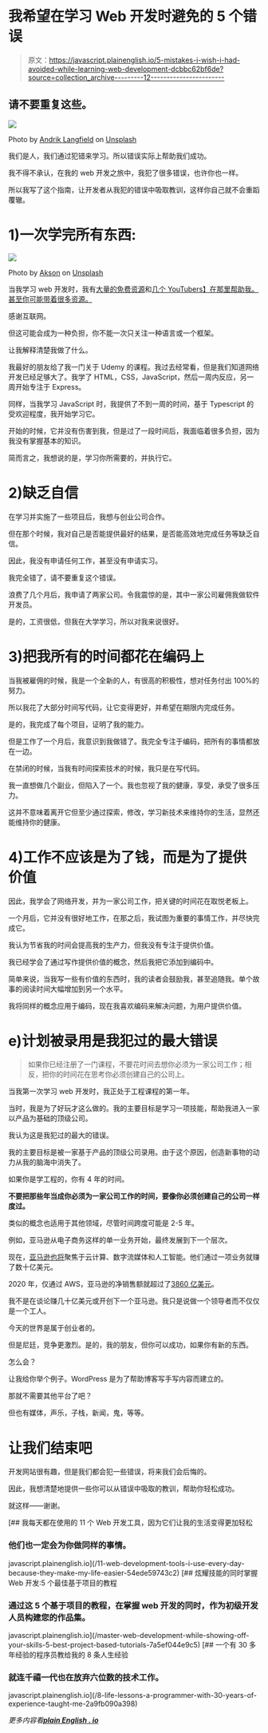 # 我希望在学习 Web 开发时避免的 5 个错误

> 原文：<https://javascript.plainenglish.io/5-mistakes-i-wish-i-had-avoided-while-learning-web-development-dcbbc62bf6de?source=collection_archive---------12----------------------->

## 请不要重复这些。

![](img/7dc1c43f2d2c7ccfaa1348bcfc15e29f.png)

Photo by [Andrik Langfield](https://unsplash.com/@andriklangfield?utm_source=medium&utm_medium=referral) on [Unsplash](https://unsplash.com?utm_source=medium&utm_medium=referral)

我们是人，我们通过犯错来学习。所以错误实际上帮助我们成功。

我不得不承认，在我的 web 开发之旅中，我犯了很多错误，也许你也一样。

所以我写了这个指南，让开发者从我犯的错误中吸取教训，这样你自己就不会重蹈覆辙。

# **1)一次学完所有东西:**

![](img/41c20a389310e6b2061ae28b82dd58c5.png)

Photo by [Akson](https://unsplash.com/@akson?utm_source=medium&utm_medium=referral) on [Unsplash](https://unsplash.com?utm_source=medium&utm_medium=referral)

当我学习 web 开发时，我有[大量的免费资源](/80-free-resources-for-web-designers-and-web-developers-in-2021-f400be2875ea)和[几个 YouTubers】在那里帮助我。甚至你可能带着很多资源。](https://medium.com/code-blog/top-12-youtube-channels-every-web-developer-should-follow-4b5a4f6ee1e4)

感谢互联网。

但这可能会成为一种负担，你不能一次只关注一种语言或一个框架。

让我解释清楚我做了什么。

我最好的朋友给了我一门关于 Udemy 的课程。我过去经常看，但是我们知道网络开发已经足够大了。我学了 HTML，CSS，JavaScript，然后一周内反应，另一周开始专注于 Express。

同样，当我学习 JavaScript 时，我提供了不到一周的时间，基于 Typescript 的受欢迎程度，我开始学习它。

开始的时候，它并没有伤害到我，但是过了一段时间后，我面临着很多负担，因为我没有掌握基本的知识。

简而言之，我想说的是，学习你所需要的，并执行它。

# 2)缺乏自信

在学习并实施了一些项目后，我想与创业公司合作。

但在那个时候，我对自己是否能提供最好的结果，是否能高效地完成任务等缺乏自信。

因此，我没有申请任何工作，甚至没有申请实习。

我完全错了，请不要重复这个错误。

浪费了几个月后，我申请了两家公司。令我震惊的是，其中一家公司雇佣我做软件开发员。

是的，工资很低，但我在大学学习，所以对我来说很好。

# 3)把我所有的时间都花在编码上

当我被雇佣的时候，我是一个全新的人，有很高的积极性，想对任务付出 100%的努力。

所以我花了大部分时间写代码，让它变得更好，并希望在期限内完成任务。

是的，我完成了每个项目，证明了我的能力。

但是工作了一个月后，我意识到我做错了。我完全专注于编码，把所有的事情都放在一边。

在禁闭的时候，当我有时间探索技术的时候，我只是在写代码。

我一直想做几个副业，但陷入了一个。我也忽视了我的健康，享受，承受了很多压力。

这并不意味着离开它但至少通过探索，修改，学习新技术来维持你的生活，显然还能维持你的健康。

# 4)工作不应该是为了钱，而是为了提供价值

因此，我学会了网络开发，并为一家公司工作，把关键的时间花在取悦老板上。

一个月后，它并没有很好地工作，在那之后，我试图为重要的事情工作，并尽快完成它。

我认为节省我的时间会提高我的生产力，但我没有专注于提供价值。

我已经学会了通过写作提供价值的概念，然后我把它添加到编码中。

简单来说，当我写一些有价值的东西时，我的读者会鼓励我，甚至追随我。单个故事的阅读时间大幅增加到另一个水平。

我将同样的概念应用于编码，现在我喜欢编码来解决问题，为用户提供价值。

# e)计划被录用是我犯过的最大错误

> 如果你已经注册了一门课程，不要花时间去想你必须为一家公司工作；相反，把你的时间花在思考你必须创建自己的公司上。

当我第一次学习 web 开发时，我正处于工程课程的第一年。

当时，我是为了好玩才这么做的。我的主要目标是学习一项技能，帮助我进入一家以产品为基础的顶级公司。

我认为这是我犯过的最大的错误。

我的主要目标是被一家基于产品的顶级公司录用。由于这个原因，创造新事物的动力从我的脑海中消失了。

如果你是学工程的，你有 4 年的时间。

**不要把那些年当成你必须为一家公司工作的时间，要像你必须创建自己的公司一样度过。**

类似的概念也适用于其他领域，尽管时间跨度可能是 2-5 年。

例如，亚马逊从电子商务这样的单一业务开始，最终发展到下一个层次。

现在，[亚马逊也将](https://en.wikipedia.org/wiki/Amazon_(company))聚焦于云计算、数字流媒体和人工智能。他们通过一项业务就赚了数十亿美元。

2020 年，仅通过 AWS，亚马逊的净销售额就超过了[3860 亿美元](https://www.statista.com/statistics/250520/forecast-of-amazon-web-services-revenue/)。

我不是在谈论赚几十亿美元或开创下一个亚马逊。我只是说做一个领导者而不仅仅是一个工人。

今天的世界是属于创业者的。

但是尼廷，竞争更激烈。是的，我的朋友，但你可以成功，如果你有新的东西。

怎么会？

让我给你举个例子。WordPress 是为了帮助博客写手写内容而建立的。

那就不需要其他平台了吧？

但也有媒体，声乐，子栈，新闻，鬼，等等。

# 让我们结束吧

开发网站很有趣，但是我们都会犯一些错误，将来我们会后悔的。

因此，我想清楚地提供一些你可以从错误中吸取的教训，帮助你轻松成功。

就这样——谢谢。

[](/11-web-development-tools-i-use-every-day-because-they-make-my-life-easier-54ede59743c2) [## 我每天都在使用的 11 个 Web 开发工具，因为它们让我的生活变得更加轻松

### 他们也一定会为你做同样的事情。

javascript.plainenglish.io](/11-web-development-tools-i-use-every-day-because-they-make-my-life-easier-54ede59743c2) [](/master-web-development-while-showing-off-your-skills-5-best-project-based-tutorials-7a5ef044e9c5) [## 炫耀技能的同时掌握 Web 开发:5 个最佳基于项目的教程

### 通过这 5 个基于项目的教程，在掌握 web 开发的同时，作为初级开发人员构建您的作品集。

javascript.plainenglish.io](/master-web-development-while-showing-off-your-skills-5-best-project-based-tutorials-7a5ef044e9c5) [](/8-life-lessons-a-programmer-with-30-years-of-experience-taught-me-2a9fb090a398) [## 一个有 30 多年经验的程序员教给我的 8 条人生经验

### 就连千禧一代也在放弃六位数的技术工作。

javascript.plainenglish.io](/8-life-lessons-a-programmer-with-30-years-of-experience-taught-me-2a9fb090a398) 

*更多内容看*[***plain English . io***](http://plainenglish.io/)